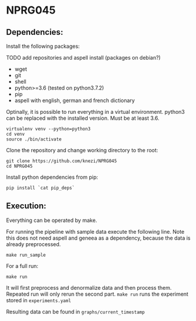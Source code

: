 # NPRG045

## Dependencies:

Install the following packages:

TODO add repositories and aspell install (packages on debian?)
* wget
* git
* shell
* python>=3.6 (tested on python3.7.2)
* pip
* aspell with english, german and french dictionary


Optinally, it is possible to run everything in a virtual environment.
python3 can be replaced with the installed version. Must be at least 3.6.

```
virtualenv venv --python=python3
cd venv
source ./bin/activate
```

Clone the repository and change working directory to the root:

```
git clone https://github.com/knezi/NPRG045
cd NPRG045
```

Install python dependencies from pip:

```
pip install `cat pip_deps`
```

## Execution:

Everything can be operated by make.

For running the pipeline with sample data execute the following line. Note this does not need aspell and geneea as a dependency, because the data is already preprocessed.

```
make run_sample
```

For a full run:

```
make run
```

It will first preprocess and denormalize data and then process them. Repeated run will only rerun the second part. `make run` runs the experiment stored in `experiments.yaml`

Resulting data can be found in `graphs/current_timestamp`
